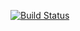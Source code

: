 [![Build Status](https://travis-ci.org/aliensadde/lab05.svg?branch=master)](https://travis-ci.org/aliensadde/lab05)
